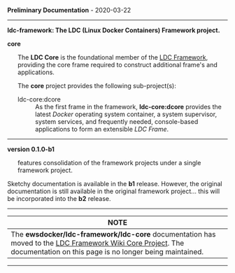 
__Preliminary Documentation__ - 2020-03-22
____  
__ldc-framework: The LDC (Linux Docker Containers) Framework project.__  


<b>core</b>  
<ul>
  The <b>LDC Core</b> </a> is the foundational member of the <a href="https://github.com/ewsdocker/ldc-framework.wiki">LDC Framework</a>, providing the core frame required to construct additional frame's and applications.  

  The <b>core</b> project provides the following sub-project(s):
<dl>
    <dt>ldc-core:dcore</dt>
    <dd>
      As the first frame in the framework, <b>ldc-core:dcore</b> provides the latest <i>Docker</i> operating system container, a system supervisor, system services, and frequently needed, console-based applications to form an extensible <i>LDC Frame</i>.  
    </dd>  
   </dl>  
  </ul>  
</ul>  




____  
__version 0.1.0-b1__  

<ul>  
features consolidation of the framework projects under a single framework project.  
</ul>  

Sketchy documentation is available in the __b1__ release.  However, the original documentation is still available in the original framework project... this will be incorporated into the __b2__ release.  

____  

<table>
 <thead>
  <tr><th>NOTE</th></tr>
 </thead>
 <tbody>
  <tr><td>The <b>ewsdocker/ldc-framework/ldc-core</b> documentation has moved to the <a href="https://github.com/ewsdocker/ldc-framework/wiki/ldc-core">LDC Framework Wiki Core Project</a>.  The documentation on this page is no longer being maintained. </td>
  </tr>
 </tbody>
</table>  

____  
